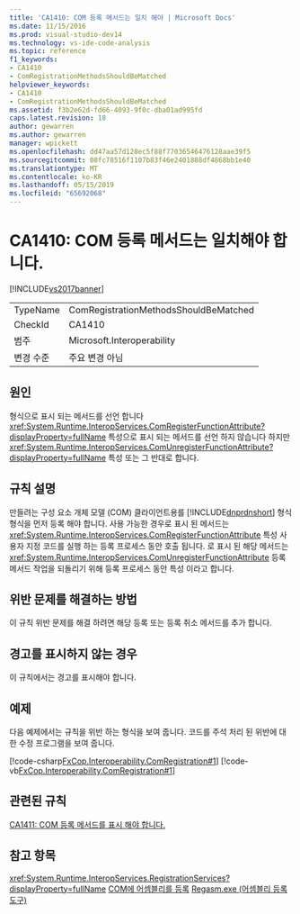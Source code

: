 ```yaml
---
title: 'CA1410: COM 등록 메서드는 일치 해야 | Microsoft Docs'
ms.date: 11/15/2016
ms.prod: visual-studio-dev14
ms.technology: vs-ide-code-analysis
ms.topic: reference
f1_keywords:
- CA1410
- ComRegistrationMethodsShouldBeMatched
helpviewer_keywords:
- CA1410
- ComRegistrationMethodsShouldBeMatched
ms.assetid: f3b2e62d-fd66-4093-9f0c-dba01ad995fd
caps.latest.revision: 18
author: gewarren
ms.author: gewarren
manager: wpickett
ms.openlocfilehash: dd47aa57d128ec5f88f77036546476128aae39f5
ms.sourcegitcommit: 08fc78516f1107b83f46e2401888df4868bb1e40
ms.translationtype: MT
ms.contentlocale: ko-KR
ms.lasthandoff: 05/15/2019
ms.locfileid: "65692068"
---
```

# <a name="ca1410-com-registration-methods-should-be-matched"></a>CA1410: COM 등록 메서드는 일치해야 합니다.
[!INCLUDE[vs2017banner](../includes/vs2017banner.md)]

|||
|-|-|
|TypeName|ComRegistrationMethodsShouldBeMatched|
|CheckId|CA1410|
|범주|Microsoft.Interoperability|
|변경 수준|주요 변경 아님|

## <a name="cause"></a>원인
 형식으로 표시 되는 메서드를 선언 합니다 <xref:System.Runtime.InteropServices.ComRegisterFunctionAttribute?displayProperty=fullName> 특성으로 표시 되는 메서드를 선언 하지 않습니다 하지만 <xref:System.Runtime.InteropServices.ComUnregisterFunctionAttribute?displayProperty=fullName> 특성 또는 그 반대로 합니다.

## <a name="rule-description"></a>규칙 설명
 만들려는 구성 요소 개체 모델 (COM) 클라이언트용를 [!INCLUDE[dnprdnshort](../includes/dnprdnshort-md.md)] 형식 형식을 먼저 등록 해야 합니다. 사용 가능한 경우로 표시 된 메서드는 <xref:System.Runtime.InteropServices.ComRegisterFunctionAttribute> 특성 사용자 지정 코드를 실행 하는 등록 프로세스 동안 호출 됩니다. 로 표시 된 해당 메서드는 <xref:System.Runtime.InteropServices.ComUnregisterFunctionAttribute> 등록 메서드 작업을 되돌리기 위해 등록 프로세스 동안 특성 이라고 합니다.

## <a name="how-to-fix-violations"></a>위반 문제를 해결하는 방법
 이 규칙 위반 문제를 해결 하려면 해당 등록 또는 등록 취소 메서드를 추가 합니다.

## <a name="when-to-suppress-warnings"></a>경고를 표시하지 않는 경우
 이 규칙에서는 경고를 표시해야 합니다.

## <a name="example"></a>예제
 다음 예제에서는 규칙을 위반 하는 형식을 보여 줍니다. 코드를 주석 처리 된 위반에 대 한 수정 프로그램을 보여 줍니다.

 [!code-csharp[FxCop.Interoperability.ComRegistration#1](../snippets/csharp/VS_Snippets_CodeAnalysis/FxCop.Interoperability.ComRegistration/cs/FxCop.Interoperability.ComRegistration.cs#1)]
 [!code-vb[FxCop.Interoperability.ComRegistration#1](../snippets/visualbasic/VS_Snippets_CodeAnalysis/FxCop.Interoperability.ComRegistration/vb/FxCop.Interoperability.ComRegistration.vb#1)]

## <a name="related-rules"></a>관련된 규칙
 [CA1411: COM 등록 메서드를 표시 해야 합니다.](../code-quality/ca1411-com-registration-methods-should-not-be-visible.md)

## <a name="see-also"></a>참고 항목
 <xref:System.Runtime.InteropServices.RegistrationServices?displayProperty=fullName> [COM에 어셈블리를 등록](https://msdn.microsoft.com/library/87925795-a3ae-4833-b138-125413478551) [Regasm.exe (어셈블리 등록 도구)](https://msdn.microsoft.com/library/e190e342-36ef-4651-a0b4-0e8c2c0281cb)
